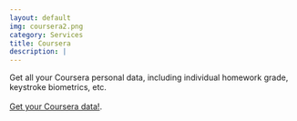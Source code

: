 ```yaml
---
layout: default
img: coursera2.png
category: Services
title: Coursera
description: |
---
```

Get all your Coursera personal data, including individual homework grade, keystroke biometrics, etc. 
<br>
<br>
<a href="mailto:GetMy@PersonalData?subject=PersonalData.IO My Coursera personal data&body=Hi, I would like you to help me access my Coursera personal data. Please send me some instructions. Don't use my email address for any other purpose. (just send this template, you don't need to edit it. The email you send this from does not need to be connected to your Coursera account) ">Get your Coursera data!</a>. 

